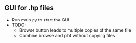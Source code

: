 ## GUI for .hp files
- Run main.py to start the GUI
- TODO:
    - Browse button leads to multiple copies of the same file
    - Combine browse and plot without copying files 
